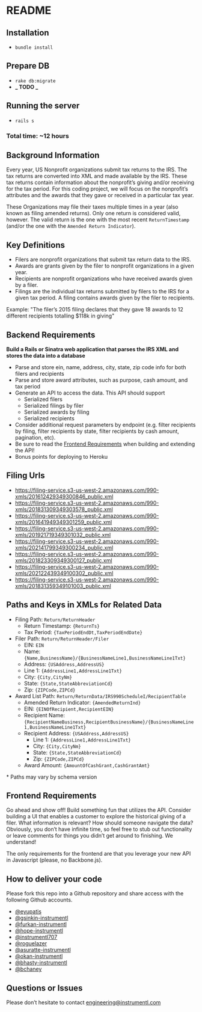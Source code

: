 # README

## Installation

- `bundle install`

## Prepare DB

- `rake db:migrate`
- **_ TODO _**

## Running the server

- `rails s`

### Total time: ~12 hours

## Background Information

Every year, US Nonprofit organizations submit tax returns to the IRS. The tax returns are converted into XML and made available by the IRS. These tax returns contain information about the nonprofit’s giving and/or receiving for the tax period. For this coding project, we will focus on the nonprofit’s attributes and the awards that they gave or received in a particular tax year.

These Organizations may file their taxes multiple times in a year (also known as filing amended returns). Only one return is considered valid, however. The valid return is the one with the most recent `ReturnTimestamp` (and/or the one with the `Amended Return Indicator`).

## Key Definitions

- Filers are nonprofit organizations that submit tax return data to the IRS.
- Awards are grants given by the filer to nonprofit organizations in a given year.
- Recipients are nonprofit organizations who have received awards given by a filer.
- Filings are the individual tax returns submitted by filers to the IRS for a given tax period. A filing contains awards given by the filer to recipients.

Example: "The filer’s 2015 filing declares that they gave 18 awards to 12 different recipients totalling $118k in giving"

## Backend Requirements

**Build a Rails or Sinatra web application that parses the IRS XML and stores the data into a database**

- Parse and store ein, name, address, city, state, zip code info for both filers and recipients
- Parse and store award attributes, such as purpose, cash amount, and tax period
- Generate an API to access the data. This API should support
  - Serialized filers
  - Serialized filings by filer
  - Serialized awards by filing
  - Serialized recipients
- Consider additional request parameters by endpoint (e.g. filter recipients by filing, filter recipients by state, filter recipients by cash amount, pagination, etc).
- Be sure to read the [Frontend Requirements](#frontend-requirements) when building and extending the API!
- Bonus points for deploying to Heroku

## Filing Urls

- https://filing-service.s3-us-west-2.amazonaws.com/990-xmls/201612429349300846_public.xml
- https://filing-service.s3-us-west-2.amazonaws.com/990-xmls/201831309349303578_public.xml
- https://filing-service.s3-us-west-2.amazonaws.com/990-xmls/201641949349301259_public.xml
- https://filing-service.s3-us-west-2.amazonaws.com/990-xmls/201921719349301032_public.xml
- https://filing-service.s3-us-west-2.amazonaws.com/990-xmls/202141799349300234_public.xml
- https://filing-service.s3-us-west-2.amazonaws.com/990-xmls/201823309349300127_public.xml
- https://filing-service.s3-us-west-2.amazonaws.com/990-xmls/202122439349100302_public.xml
- https://filing-service.s3-us-west-2.amazonaws.com/990-xmls/201831359349101003_public.xml

## Paths and Keys in XMLs for Related Data

- Filing Path: `Return/ReturnHeader`
  - Return Timestamp: `{ReturnTs}`
  - Tax Period: `{TaxPeriodEndDt,TaxPeriodEndDate}`
- Filer Path: `Return/ReturnHeader/Filer`
  - EIN: `EIN`
  - Name: `{Name,BusinessName}/{BusinessNameLine1,BusinessNameLine1Txt}`
  - Address: `{USAddress,AddressUS}`
  - Line 1: `{AddressLine1,AddressLine1Txt}`
  - City: `{City,CityNm}`
  - State: `{State,StateAbbreviationCd}`
  - Zip: `{ZIPCode,ZIPCd}`
- Award List Path: `Return/ReturnData/IRS990ScheduleI/RecipientTable`
  - Amended Return Indicator: `{AmendedReturnInd}`
  - EIN: `{EINOfRecipient,RecipientEIN}`
  - Recipient Name: `{RecipientNameBusiness,RecipientBusinessName}/{BusinessNameLine1,BusinessNameLine1Txt}`
  - Recipient Address: `{USAddress,AddressUS}`
    - Line 1: `{AddressLine1,AddressLine1Txt}`
    - City: `{City,CityNm}`
    - State: `{State,StateAbbreviationCd}`
    - Zip: `{ZIPCode,ZIPCd}`
  - Award Amount: `{AmountOfCashGrant,CashGrantAmt}`

\* Paths may vary by schema version

## Frontend Requirements

Go ahead and show off! Build something fun that utilizes the API. Consider building a UI that enables a customer to explore the historical giving of a filer. What information is relevant? How should someone navigate the data? Obviously, you don’t have infinite time, so feel free to stub out functionality or leave comments for things you didn’t get around to finishing. We understand!

The only requirements for the frontend are that you leverage your new API in Javascript (please, no Backbone.js).

## How to deliver your code

Please fork this repo into a Github repository and share access with the following Github accounts.

- [@eyupatis](https://github.com/eyupatis)
- [@gsinkin-instrumentl](https://github.com/gsinkin-instrumentl)
- [@furkan-instrumentl](https://github.com/furkan-instrumentl)
- [@hope-instrumentl](https://github.com/hope-instrumentl)
- [@instrumentl707](https://github.com/instrumentl707)
- [@roguelazer](https://github.com/roguelazer)
- [@asuratte-instrumentl](https://github.com/asuratte-instrumentl)
- [@okan-instrumentl](https://github.com/okan-instrumentl)
- [@bhasty-instrumentl](https://github.com/bhasty-instrumentl)
- [@bchaney](https://github.com/bchaney)

## Questions or Issues

Please don’t hesitate to contact engineering@instrumentl.com
